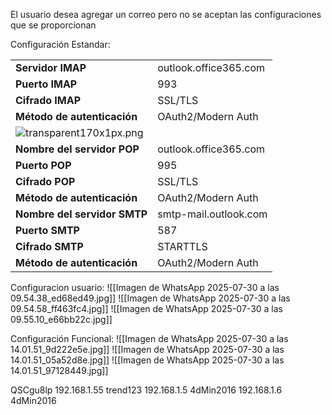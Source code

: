 El usuario desea agregar un correo pero no se aceptan las configuraciones que se proporcionan


Configuración Estandar:

|   |   |
|---|---|
|**Servidor IMAP**|outlook.office365.com|
|**Puerto IMAP**|993|
|**Cifrado IMAP**|SSL/TLS|
|**Método de autenticación**|OAuth2/Modern Auth|
|![transparent170x1px.png](https://support.microsoft.com/images/es-es/d0086c32-4c66-4ef8-bd42-604a68690637)||
|**Nombre del servidor POP**|outlook.office365.com|
|**Puerto POP**|995|
|**Cifrado POP**|SSL/TLS|
|**Método de autenticación**|OAuth2/Modern Auth|
|**Nombre del servidor SMTP**|smtp-mail.outlook.com|
|**Puerto SMTP**|587|
|**Cifrado SMTP**|STARTTLS|
|**Método de autenticación**|OAuth2/Modern Auth|

Configuracion usuario:
![[Imagen de WhatsApp 2025-07-30 a las 09.54.38_ed68ed49.jpg]]
![[Imagen de WhatsApp 2025-07-30 a las 09.54.58_ff463fc4.jpg]]
![[Imagen de WhatsApp 2025-07-30 a las 09.55.10_e66bb22c.jpg]]

Configuración Funcional:
![[Imagen de WhatsApp 2025-07-30 a las 14.01.51_9d222e5e.jpg]]
![[Imagen de WhatsApp 2025-07-30 a las 14.01.51_05a52d8e.jpg]]
![[Imagen de WhatsApp 2025-07-30 a las 14.01.51_97128449.jpg]]

QSCgu8lp
192.168.1.55	trend123
192.168.1.5	4dMin2016
192.168.1.6	4dMin2016